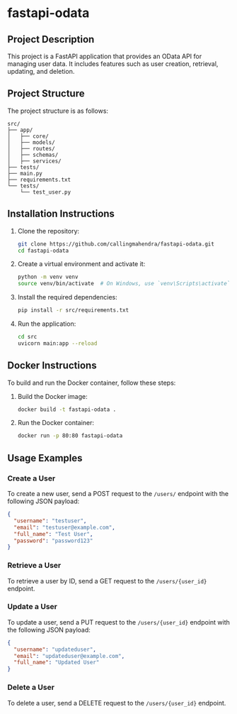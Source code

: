 # fastapi-odata

## Project Description

This project is a FastAPI application that provides an OData API for managing user data. It includes features such as user creation, retrieval, updating, and deletion.

## Project Structure

The project structure is as follows:

```
src/
├── app/
│   ├── core/
│   ├── models/
│   ├── routes/
│   ├── schemas/
│   ├── services/
├── tests/
├── main.py
├── requirements.txt
└── tests/
    └── test_user.py
```

## Installation Instructions

1. Clone the repository:
   ```bash
   git clone https://github.com/callingmahendra/fastapi-odata.git
   cd fastapi-odata
   ```

2. Create a virtual environment and activate it:
   ```bash
   python -m venv venv
   source venv/bin/activate  # On Windows, use `venv\Scripts\activate`
   ```

3. Install the required dependencies:
   ```bash
   pip install -r src/requirements.txt
   ```

4. Run the application:
   ```bash
   cd src
   uvicorn main:app --reload
   ```

## Docker Instructions

To build and run the Docker container, follow these steps:

1. Build the Docker image:
   ```bash
   docker build -t fastapi-odata .
   ```

2. Run the Docker container:
   ```bash
   docker run -p 80:80 fastapi-odata
   ```

## Usage Examples

### Create a User

To create a new user, send a POST request to the `/users/` endpoint with the following JSON payload:
```json
{
  "username": "testuser",
  "email": "testuser@example.com",
  "full_name": "Test User",
  "password": "password123"
}
```

### Retrieve a User

To retrieve a user by ID, send a GET request to the `/users/{user_id}` endpoint.

### Update a User

To update a user, send a PUT request to the `/users/{user_id}` endpoint with the following JSON payload:
```json
{
  "username": "updateduser",
  "email": "updateduser@example.com",
  "full_name": "Updated User"
}
```

### Delete a User

To delete a user, send a DELETE request to the `/users/{user_id}` endpoint.
